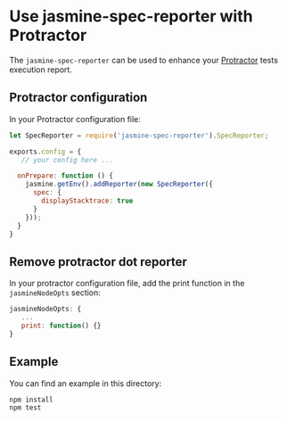 Use jasmine-spec-reporter with Protractor
=========================================
The `jasmine-spec-reporter` can be used to enhance your [Protractor](https://github.com/angular/protractor) tests execution report.

## Protractor configuration
In your Protractor configuration file:

```javascript
let SpecReporter = require('jasmine-spec-reporter').SpecReporter;

exports.config = {
   // your config here ...

  onPrepare: function () {
    jasmine.getEnv().addReporter(new SpecReporter({
      spec: {
        displayStacktrace: true
      }
    }));
  }
}
```

## Remove protractor dot reporter
In your protractor configuration file, add the print function in the `jasmineNodeOpts` section:

```javascript
jasmineNodeOpts: {
   ...
   print: function() {}
}
```

## Example

You can find an example in this directory:

```bash
npm install
npm test
```
